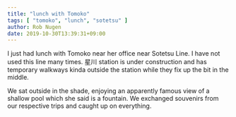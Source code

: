 ```yaml
---
title: "lunch with Tomoko"
tags: [ "tomoko", "lunch", "sotetsu" ]
author: Rob Nugen
date: 2019-10-30T13:39:31+09:00
---
```


I just had lunch with Tomoko near her office near Sotetsu Line.  I
have not used this line many times.  星川 station is under
construction and has temporary walkways kinda outside the station
while they fix up the bit in the middle.

We sat outside in the shade, enjoying an apparently famous view of a
shallow pool which she said is a fountain.  We exchanged souvenirs
from our respective trips and caught up on everything.
